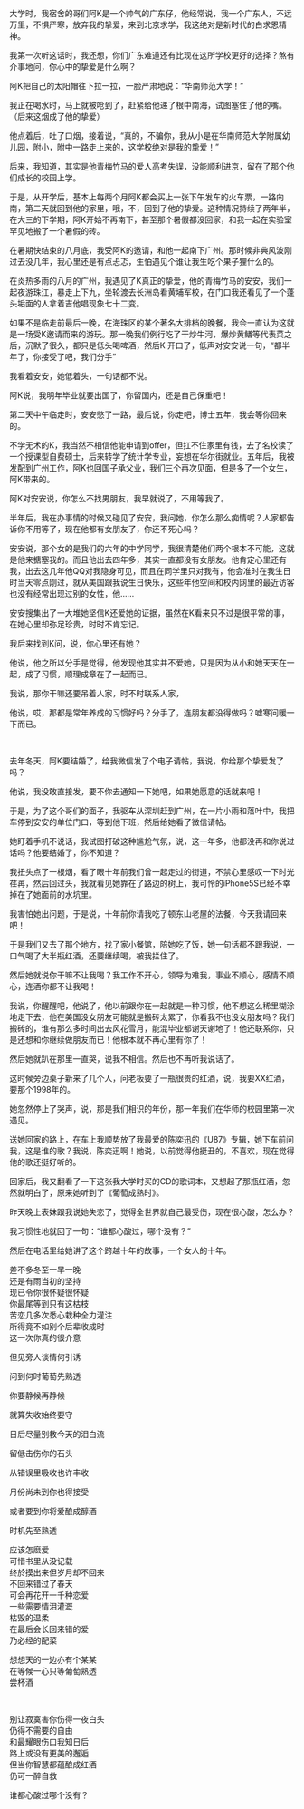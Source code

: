 <p>大学时，我宿舍的哥们阿K是一个帅气的广东仔，他经常说，我一个广东人，不远万里，不惧严寒，放弃我的挚爱，来到北京求学，我这绝对是新时代的白求恩精神。</p><p>我第一次听这话时，我还想，你们广东难道还有比现在这所学校更好的选择？煞有介事地问，你心中的挚爱是什么啊？</p><p>阿K把自己的太阳帽往下拉一拉，一脸严肃地说：“华南师范大学！”</p><p>我正在喝水时，马上就被呛到了，赶紧给他递了根中南海，试图塞住了他的嘴。（后来这烟成了他的挚爱）</p><p>他点着后，吐了口烟，接着说，“真的，不骗你，我从小是在华南师范大学附属幼儿园，附小，附中一路走上来的，这学校绝对是我的挚爱！”</p><p>后来，我知道，其实是他青梅竹马的爱人高考失误，没能顺利进京，留在了那个他们成长的校园上学。</p><p>于是，从开学后，基本上每两个月阿K都会买上一张下午发车的火车票，一路向南，第二天就回到他的家里，哦，不，回到了他的挚爱。这种情况持续了两年半，在大三的下学期，阿K开始不再南下，甚至那个暑假都没回家，和我一起在实验室罕见地搬了一个暑假的砖。</p><p>在暑期快结束的八月底，我受阿K的邀请，和他一起南下广州。那时候非典风波刚过去没几年，我心里还是有点忐忑，生怕遇见个谁让我生吃个果子狸什么的。</p><p>在炎热多雨的八月的广州，我遇见了K真正的挚爱，他的青梅竹马的安安，我们一起夜游珠江，暴走上下九，坐轮渡去长洲岛看黄埔军校，在门口我还看见了一个蓬头垢面的人拿着吉他唱现象七十二变。</p><p>如果不是临走前最后一晚，在海珠区的某个著名大排档的晚餐，我会一直认为这就是一场受K邀请而来的游玩。那一晚我们例行吃了干炒牛河，爆炒黄鳝等代表菜之后，沉默了很久，都只是低头喝啤酒，然后K 开口了，低声对安安说一句，“都半年了，你接受了吧，我们分手”</p><p>我看着安安，她低着头，一句话都不说。</p><p>阿K说，我明年毕业就要出国了，你留国内，还是自己保重吧！</p><p>第二天中午临走时，安安憋了一路，最后说，你走吧，博士五年，我会等你回来的。</p><p>不学无术的K，我当然不相信他能申请到offer，但扛不住家里有钱，去了名校读了一个授课型自费硕士，后来转学了统计学专业，妄想在华尔街就业。五年后，我被发配到广州工作，阿K也回国子承父业，我们三个再次见面，但是多了一个女生，阿K带来的。</p><p>阿K对安安说，你怎么不找男朋友，我早就说了，不用等我了。</p><p>半年后，我在办事情的时候又碰见了安安，我问她，你怎么那么痴情呢？人家都告诉你不用等了，现在他都有女朋友了，你还不死心吗？</p><p>安安说，那个女的是我们的六年的中学同学，我很清楚他们两个根本不可能，这就是他来搪塞我的。而且他出去四年多，其实一直都没有女朋友。他肯定心里还有我，出去这几年他QQ对我隐身可见，而且在同学里只对我有，他会准时在我生日时当天零点刚过，就从美国跟我说生日快乐，这些年他空间和校内网里的最近访客也没有经常出现过别的女性，他......</p><p>安安搜集出了一大堆她坚信K还爱她的证据，虽然在K看来只不过是很平常的事，在她心里却弥足珍贵，时时不肯忘记。</p><p>我后来找到K问，说，你心里还有她？</p><p>他说，他之所以分手是觉得，他发现他其实并不爱她，只是因为从小和她天天在一起，成了习惯，顺理成章在了一起而已。</p><p>我说，那你干嘛还要吊着人家，时不时联系人家，</p><p>他说，哎，那都是常年养成的习惯好吗？分手了，连朋友都没得做吗？嘘寒问暖一下而已。</p><p class="ztext-empty-paragraph"><br/></p><p>去年冬天，阿K要结婚了，给我微信发了个电子请帖，我说，你给那个挚爱发了吗？</p><p>他说，我没敢直接发，要不你去通知一下她吧，如果她愿意的话就来吧！</p><p>于是，为了这个哥们的面子，我驱车从深圳赶到广州，在一片小雨和落叶中，我把车停到安安的单位门口，等到他下班，然后给她看了微信请帖。</p><p>她盯着手机不说话，我试图打破这种尴尬气氛，说，这一年多，他都没再和你说过话吗？他要结婚了，你不知道？</p><p>我扭头点了一根烟，看了眼十年前我们曾一起走过的街道，不禁心里感叹一下时光荏苒，然后回过头，我就看见她靠在了路边的树上，我可怜的iPhone5S已经不幸掉在了她面前的水坑里。</p><p>我害怕她出问题，于是说，十年前你请我吃了顿东山老屋的法餐，今天我请回来吧！</p><p>于是我们又去了那个地方，找了家小餐馆，陪她吃了饭，她一句话都不跟我说，一口气喝了大半瓶红酒，还要继续喝，被我拦住了。</p><p>然后她就说你干嘛不让我喝？我工作不开心，领导为难我，事业不顺心，感情不顺心，连酒你都不让我喝！</p><p>我说，你醒醒吧，他说了，他以前跟你在一起就是一种习惯，他不想这么稀里糊涂地走下去，他在美国没女朋友可能就是搬砖太累了，你看我不也没女朋友吗？我们搬砖的，谁有那么多时间出去风花雪月，能混毕业都谢天谢地了！他还联系你，只是还想和你继续做朋友而已！他根本就不再心里有你了！</p><p>然后她就趴在那里一直哭，说我不相信。然后也不再听我说话了。</p><p>这时候旁边桌子新来了几个人，问老板要了一瓶很贵的红酒，说，我要XX红酒，要那个1998年的。</p><p>她忽然停止了哭声，说，那是我们相识的年份，那一年我们在华师的校园里第一次遇见。</p><p>送她回家的路上，在车上我顺势放了我最爱的陈奕迅的《U87》专辑，她下车前问我，这是谁的歌？我说，陈奕迅啊！她说，以前觉得他挺丑的，不喜欢，现在觉得他的歌还挺好听的。</p><p>回家后，我又翻看了一下这张我大学时买的CD的歌词本，又想起了那瓶红酒，忽然就明白了，原来她听到了《葡萄成熟时》。</p><p>昨天晚上表妹跟我说她失恋了，觉得全世界就自己最受伤，现在很心酸，怎么办？</p><p>我习惯性地就回了一句：“谁都心酸过，哪个没有？”</p><p>然后在电话里给她讲了这个跨越十年的故事，一个女人的十年。</p><p>差不多冬至一早一晚<br/>还是有雨当初的坚持<br/>现已令你很怀疑很怀疑<br/>你最尾等到只有这枯枝<br/>苦恋几多次悉心栽种全力灌注<br/>所得竟不如别个后辈收成时<br/>这一次你真的很介意</p><p>但见旁人谈情何引诱</p><p>问到何时葡萄先熟透</p><p>你要静候再静候</p><p>就算失收始终要守</p><p>日后尽量别教今天的泪白流</p><p>留低击伤你的石头</p><p>从错误里吸收也许丰收</p><p>月份尚未到你也得接受</p><p>或者要到你将爱酿成醇酒</p><p>时机先至熟透<br/></p><p>应该怎麽爱<br/>可惜书里从没记载<br/>终於摸出来但岁月却不回来<br/>不回来错过了春天<br/>可会再花开一千种恋爱<br/>一些需要情泪灌溉<br/>枯毁的温柔<br/>在最后会长回来错的爱<br/>乃必经的配菜</p><p>想想天的一边亦有个某某<br/>在等候一心只等葡萄熟透<br/>尝杯酒<br/></p><p class="ztext-empty-paragraph"><br/></p><p>别让寂寞害你伤得一夜白头<br/>仍得不需要的自由<br/>和最耀眼伤口我知日后<br/>路上或没有更美的邂逅<br/>但当你智慧都蕴酿成红酒<br/>仍可一醉自救<br/>   </p><p>谁都心酸过哪个没有？</p>